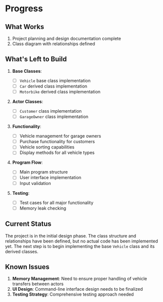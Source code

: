 # Progress

## What Works

1. Project planning and design documentation complete
2. Class diagram with relationships defined

## What's Left to Build

1. **Base Classes**:

   - [ ] `Vehicle` base class implementation
   - [ ] `Car` derived class implementation
   - [ ] `Motorbike` derived class implementation

2. **Actor Classes**:

   - [ ] `Customer` class implementation
   - [ ] `GarageOwner` class implementation

3. **Functionality**:

   - [ ] Vehicle management for garage owners
   - [ ] Purchase functionality for customers
   - [ ] Vehicle sorting capabilities
   - [ ] Display methods for all vehicle types

4. **Program Flow**:

   - [ ] Main program structure
   - [ ] User interface implementation
   - [ ] Input validation

5. **Testing**:
   - [ ] Test cases for all major functionality
   - [ ] Memory leak checking

## Current Status

The project is in the initial design phase. The class structure and relationships have been defined, but no actual code has been implemented yet. The next step is to begin implementing the base `Vehicle` class and its derived classes.

## Known Issues

1. **Memory Management**: Need to ensure proper handling of vehicle transfers between actors
2. **UI Design**: Command-line interface design needs to be finalized
3. **Testing Strategy**: Comprehensive testing approach needed
